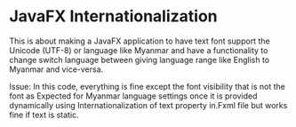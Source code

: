 # JavaFX Internationalization 
This is about making a JavaFX application to have text font support the Unicode (UTF-8) or language like Myanmar and have a functionality to change switch language between giving language range like English to Myanmar and vice-versa.


Issue:
In this code, everything is fine except the font visibility that is not the font as Expected for Myanmar language settings once it is provided dynamically using Internationalization of text property in.Fxml file but works fine if text is static.


